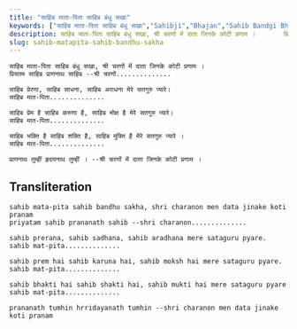 ```yaml
---
title: "साहिब माता-पिता साहिब बंधु सखा"
keywords: ["साहिब माता-पिता साहिब बंधु सखा","Sahibji","Bhajan","Sahib Bandgi Bhajan","Sant Kabir Bhajan","bhajan lyrics","साहिब बंदगी भजन","भजन"]
description: साहिब माता-पिता साहिब बंधु सखा, श्री चरणों में दाता जिनके कोटी प्रणाम ।       प्रियतम साहिब प्राणनाथ साहिब --श्री चरणों..............          साहिब
slug: sahib-matapita-sahib-bandhu-sakha
---
```


    
    साहिब माता-पिता साहिब बंधु सखा, श्री चरणों में दाता जिनके कोटी प्रणाम ।  
    प्रियतम साहिब प्राणनाथ साहिब --श्री चरणों..............  
  
    साहिब प्रेरणा, साहिब साधना, साहिब अराधना मेरे सतगुरु प्यारे।  
    साहिब मात-पिता..............  
  
    साहिब प्रेम है साहिब करुणा है, साहिब मोक्ष है मेरे सतगुरु प्यारे।  
    साहिब मात-पिता..............  
  
    साहिब भक्ति है साहिब शक्ति है, साहिब मुक्ति है मेरे सतगुरु प्यारे ।  
    साहिब मात-पिता..............  
  
    प्राणनाथ तुम्हीं हृदयनाथ तुम्हीं । --श्री चरणों में दाता जिनके कोटी प्रणाम ।  


## Transliteration
    
    sahib mata-pita sahib bandhu sakha, shri charanon men data jinake koti pranam  
    priyatam sahib prananath sahib --shri charanon..............  
  
    sahib prerana, sahib sadhana, sahib aradhana mere sataguru pyare.  
    sahib mat-pita..............  
  
    sahib prem hai sahib karuna hai, sahib moksh hai mere sataguru pyare.  
    sahib mat-pita..............  
  
    sahib bhakti hai sahib shakti hai, sahib mukti hai mere sataguru pyare  
    sahib mat-pita..............  
  
    prananath tumhin hrridayanath tumhin --shri charanon men data jinake koti pranam  

  